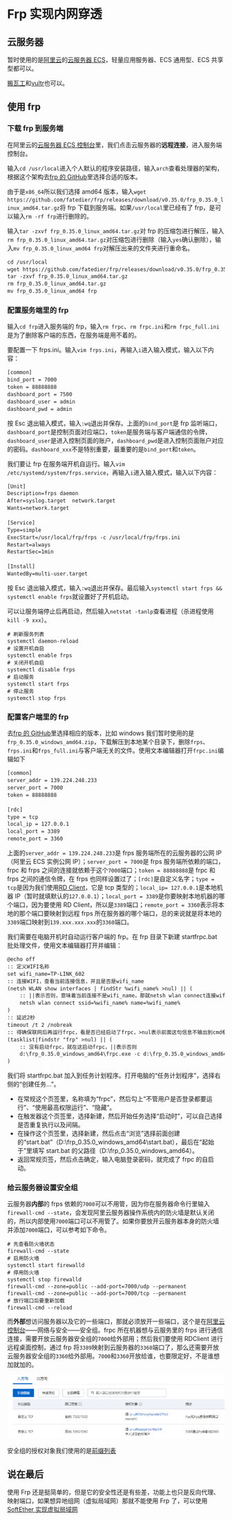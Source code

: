 # Frp 实现内网穿透

## 云服务器

暂时使用的是[阿里云](https://www.aliyun.com/)的[云服务器 ECS](https://www.aliyun.com/product/ecs)，轻量应用服务器、ECS 通用型、ECS 共享型都可以。

[搬瓦工](https://bandwagonhost.com/)和[vultr](https://www.vultr.com/)也可以。

## 使用 frp

### 下载 frp 到服务端

在阿里云的[云服务器 ECS 控制台](https://ecs.console.aliyun.com/)里，我们点击云服务器的**远程连接**，进入服务端控制台。

输入`cd /usr/local`进入个人默认的程序安装路径，输入`arch`查看处理器的架构，根据这个架构去[frp 的 GitHub](https://github.com/fatedier/frp/releases)里选择合适的版本。

由于是`x86_64`所以我们选择 amd64 版本，输入`wget https://github.com/fatedier/frp/releases/download/v0.35.0/frp_0.35.0_linux_amd64.tar.gz`将 frp 下载到服务端。如果`/usr/local`里已经有了 frp，是可以输入`rm -rf frp`进行删除的。

输入`tar -zxvf frp_0.35.0_linux_amd64.tar.gz`对 frp 的压缩包进行解压，输入`rm frp_0.35.0_linux_amd64.tar.gz`对压缩包进行删除（输入`yes`确认删除），输入`mv frp_0.35.0_linux_amd64 frp`对解压出来的文件夹进行重命名。

```txt
cd /usr/local
wget https://github.com/fatedier/frp/releases/download/v0.35.0/frp_0.35.0_linux_amd64.tar.gz
tar -zxvf frp_0.35.0_linux_amd64.tar.gz
rm frp_0.35.0_linux_amd64.tar.gz
mv frp_0.35.0_linux_amd64 frp
```

### 配置服务端里的 frp

输入`cd frp`进入服务端的 frp，输入`rm frpc`、`rm frpc.ini`和`rm frpc_full.ini`是为了删除客户端的东西，在服务端是用不着的。

要配置一下 frps.ini。输入`vim frps.ini`，再输入`i`进入输入模式，输入以下内容：

```txt
[common]
bind_port = 7000
token = 88888888
dashboard_port = 7500
dashboard_user = admin
dashboard_pwd = admin
```

按 Esc 退出输入模式，输入`:wq`退出并保存。上面的`bind_port`是 frp 监听端口，`dashboard_port`是控制页面对应端口，`token`是服务端与客户端通信的令牌，`dashboard_user`是进入控制页面的账户，`dashboard_pwd`是进入控制页面账户对应的密码。`dashboard_xxx`不是特别重要，最重要的是`bind_port`和`token`。

我们要让 frp 在服务端开机自运行。输入`vim /etc/systemd/system/frps.service`，再输入`i`进入输入模式，输入以下内容：

```txt
[Unit]
Description=frps daemon
After=syslog.target  network.target
Wants=network.target

[Service]
Type=simple
ExecStart=/usr/local/frp/frps -c /usr/local/frp/frps.ini
Restart=always
RestartSec=1min

[Install]
WantedBy=multi-user.target
```

按 Esc 退出输入模式，输入`:wq`退出并保存。最后输入`systemctl start frps && systemctl enable frps`就设置好了开机启动。

可以让服务端停止后再启动，然后输入`netstat -tanlp`查看进程（杀进程使用`kill -9 xxx`）。

```text
# 刷新服务列表
systemctl daemon-reload
# 设置开机自启
systemctl enable frps
# 关闭开机自启
systemctl disable frps
# 启动服务
systemctl start frps
# 停止服务
systemctl stop frps
```

### 配置客户端里的 frp

去[frp 的 GitHub](https://github.com/fatedier/frp/releases)里选择相应的版本，比如 windows 我们暂时使用的是`frp_0.35.0_windows_amd64.zip`，下载解压到本地某个目录下，删除`frps`、`frps.ini`和`frps_full.ini`与客户端无关的文件。使用文本编辑器打开`frpc.ini`编辑如下

```txt
[common]
server_addr = 139.224.248.233
server_port = 7000
token = 88888888

[rdc]
type = tcp
local_ip = 127.0.0.1
local_port = 3389
remote_port = 3360
```

上面的`server_addr = 139.224.248.233`是 frps 服务端所在的云服务器的公网 IP（阿里云 ECS 实例公网 IP）；`server_port = 7000`是 frps 服务端所依赖的端口，frpc 和 frps 之间的连接就依赖于这个`7000`端口；`token = 88888888`是 frpc 和 frps 之间的通信令牌，在 frps 也同样设置过了；`[rdc]`是自定义名字；`type = tcp`是因为我们使用[RD Client](https://docs.microsoft.com/zh-cn/windows-server/remote/remote-desktop-services/clients/remote-desktop-clients)，它是 tcp 类型的；`local_ip= 127.0.0.1`是本地机器 IP（暂时就填默认的`127.0.0.1`）；`local_port = 3389`是你要映射本地机器的哪个端口，因为要使用 RD Client，所以是`3389`端口；`remote_port = 3360`表示将本地的那个端口要映射到远程 frps 所在服务器的哪个端口，总的来说就是将本地的`3389`端口映射到`139.xxx.xxx.xxx`的`3360`端口。

我们需要在电脑开机时自动运行客户端的 frp。在 frp 目录下新建 startfrpc.bat 批处理文件，使用文本编辑器打开并编辑：

```txt
@echo off
:: 定义WIFI名称
set wifi_name=TP-LINK_602
:: 连接WIFI，查看当前连接信息，并且是否是wifi_name
(netsh WLAN show interfaces | findStr %wifi_name% >nul) || (
    :: ||表示否则，意味着当前连接不是wifi_name，那就netsh wlan connect连接wifi_name
    netsh wlan connect ssid=%wifi_name% name=%wifi_name%
)
:: 延迟2秒
timeout /t 2 /nobreak
:: 得确保联网后再运行frpc，看是否已经启动了frpc，>nul表示前面这句信息不输出到cmd框
(tasklist|findstr "frp" >nul) || (
    :: 没有启动frpc，就在这启动frpc，||表示否则
    d:\frp_0.35.0_windows_amd64\frpc.exe -c d:\frp_0.35.0_windows_amd64\frpc.ini
)
```

我们将 startfrpc.bat 加入到任务计划程序。打开电脑的“任务计划程序”，选择右侧的“创建任务...”。

- 在常规这个页签里，名称填为“frpc”，然后勾上“不管用户是否登录都要运行”、“使用最高权限运行”、“隐藏”。
- 在触发器这个页签里，选择新建，然后开始任务选择“启动时”，可以自己选择是否重复执行以及间隔。
- 在操作这个页签里，选择新建，然后点击“浏览”选择前面创建的“start.bat”（D:\frp_0.35.0_windows_amd64\start.bat），最后在“起始于”里填写 start.bat 的父路径（D:\frp_0.35.0_windows_amd64）。
- 返回常规页签，然后点击确定，输入电脑登录密码，就完成了 frpc 的自启动。

### 给云服务器设置安全组

云服务器**内部**的 frps 依赖的`7000`可以不用管，因为你在服务器命令行里输入`firewall-cmd --state`，会发现阿里云服务器操作系统内的防火墙是默认关闭的，所以内部使用`7000`端口可以不用管了。如果你要放开云服务器本身的防火墙并添加`7000`端口，可以参考如下命令。

```text
# 先查看防火墙状态
firewall-cmd --state
# 启用防火墙
systemctl start firewalld
# 停用防火墙
systemctl stop firewalld
firewall-cmd --zone=public --add-port=7000/udp --permanent
firewall-cmd --zone=public --add-port=7000/tcp --permanent
# 放行端口后要重新加载
firewall-cmd --reload
```

而**外部**想访问服务器以及它的一些端口，那就必须放开一些端口，这个是在[阿里云控制台](https://ecs.console.aliyun.com/)——网络与安全——安全组。frpc 所在机器想与云服务里的 frps 进行通信连接，需要开放云服务器安全组的`7000`给外部用；然后我们要使用 RDClient 进行远程桌面控制，通过 frp 将`3389`映射到云服务器的`3360`端口了，那么还需要开放云服务器安全组的`3360`给外部用。`7000`和`3360`开放给谁，也要限定好，不是谁想加就加的。

![安全组](./img/Frp实现内网穿透/frp开放安全组端口.png)

安全组的授权对象我们使用的是[前缀列表](https://ecs.console.aliyun.com/#/prefixList/cn-shanghai)

## 说在最后

使用 Frp 还是挺简单的，但是它的安全性还是有些差，功能上也只是反向代理、映射端口，如果想异地组网（虚拟局域网）那就不能使用 Frp 了，可以使用[SoftEther 实现虚拟局域网](./SoftEther实现虚拟局域网.md)
